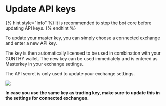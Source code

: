 # Update API keys

{% hint style="info" %}
It is recommended to stop the bot core before updating API keys.
{% endhint %}

To update your master key, you can simply choose a connected exchange and enter a new API key.

The key is then automatically licensed to be used in combination with your GUNTHY wallet. The new key can be used immediately and is entered as Masterkey in your exchange settings. 

The API secret is only used to update your exchange settings.

![](https://user-images.githubusercontent.com/2372008/51823048-6ee38780-22de-11e9-9214-993debf69c5c.png)

**In case you use the same key as trading key, make sure to update this in the settings for connected exchanges.**

